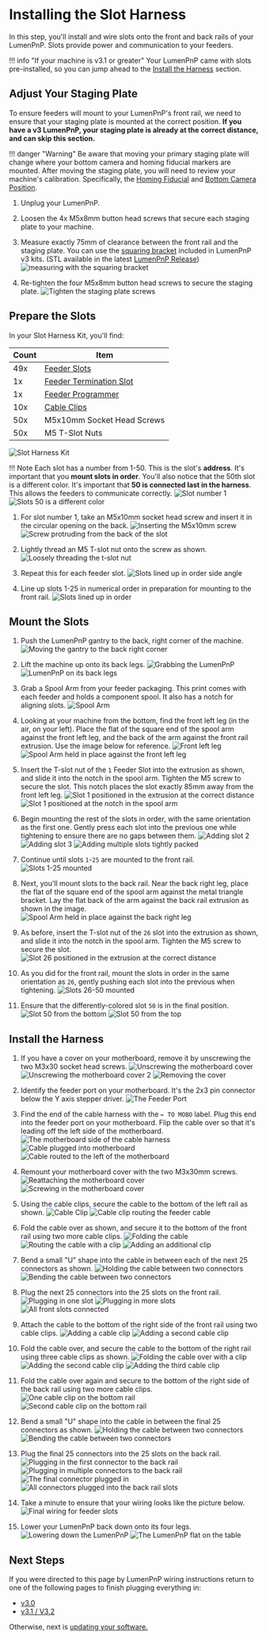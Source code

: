 # Installing the Slot Harness

In this step, you'll install and wire slots onto the front and back rails of your LumenPnP. Slots provide power and communication to your feeders.

!!! info "If your machine is v3.1 or greater"
    Your LumenPnP came with slots pre-installed, so you can jump ahead to the [Install the Harness](#install-the-harness) section.

## Adjust Your Staging Plate

To ensure feeders will mount to your LumenPnP's front rail, we need to ensure that your staging plate is mounted at the correct position. **If you have a v3 LumenPnP, your staging plate is already at the correct distance, and can skip this section.**

!!! danger "Warning"
    Be aware that moving your primary staging plate will change where your bottom camera and homing fiducial markers are mounted. After moving the staging plate, you will need to review your machine's calibration. Specifically, the [Homing Fiducial](../../openpnp/calibration/4-homing-fiducial/#tuning-the-homing-fiducial) and [Bottom Camera Position](../../openpnp/calibration/7-bottom-camera-position/).

1. Unplug your LumenPnP.

2. Loosen the 4x M5x8mm button head screws that secure each staging plate to your machine.

3. Measure exactly 75mm of clearance between the front rail and the staging plate. You can use the [squaring bracket](https://github.com/opulo-inc/lumenpnp/blob/main/pnp/cad/FDM/squaring-bracket.FCStd) included in LumenPnP v3 kits. (STL available in the latest [LumenPnP Release](https://github.com/opulo-inc/lumenpnp/releases))
  ![measuring with the squaring bracket](img/staging-plate-spacing.png)

1. Re-tighten the four M5x8mm button head screws to secure the staging plate.
   ![Tighten the staging plate screws](img/staging-right-screw-1.JPG)

## Prepare the Slots

In your Slot Harness Kit, you'll find:

| Count | Item                                |
| ----- | ----------------------------------- |
| 49x   | [Feeder Slots][slot-url]            |
| 1x    | [Feeder Termination Slot][slot-url] |
| 1x    | [Feeder Programmer][slot-url]       |
| 10x   | [Cable Clips][clip-url]             |
| 50x   | M5x10mm Socket Head Screws          |
| 50x   | M5 T-Slot Nuts                      |

![Slot Harness Kit](img/IMG_1969.JPG)

!!! Note
    Each slot has a number from 1-50. This is the slot's **address**. It's important that you **mount slots in order**. You'll also notice that the 50th slot is a different color. It's important that **50 is connected last in the harness**. This allows the feeders to communicate correctly.
      ![Slot number 1](img/IMG_2023.JPG)
      ![Slots 50 is a different color](img/IMG_1973.JPG)

1. For slot number 1, take an M5x10mm socket head screw and insert it in the circular opening on the back.
   ![Inserting the M5x10mm screw](img/IMG_2026.JPG)
   ![Screw protruding from the back of the slot](img/IMG_2027.JPG)

2. Lightly thread an M5 T-slot nut onto the screw as shown.
   ![Loosely threading the t-slot nut](img/IMG_2029.JPG)

3. Repeat this for each feeder slot.
   ![Slots lined up in order side angle](img/IMG_2039.JPG)

4. Line up slots 1-25 in numerical order in preparation for mounting to the front rail.
   ![Slots lined up in order](img/IMG_2038.JPG)

## Mount the Slots

1. Push the LumenPnP gantry to the back, right corner of the machine.
   ![Moving the gantry to the back right corner](img/IMG_1959.JPG)
2. Lift the machine up onto its back legs.
   ![Grabbing the LumenPnP](img/IMG_1962.JPG)
   ![LumenPnP on its back legs](img/IMG_1963.JPG)
3. Grab a Spool Arm from your feeder packaging. This print comes with each feeder and holds a component spool. It also has a notch for aligning slots.
   ![Spool Arm](img/IMG_1968.JPG)

4. Looking at your machine from the bottom, find the front left leg (in the air, on your left). Place the flat of the square end of the spool arm against the front left leg, and the back of the arm against the front rail extrusion. Use the image below for reference.
   ![Front left leg](img/IMG_2030.JPG)
   ![Spool Arm held in place against the front left leg](img/IMG_2032.JPG)

5. Insert the T-slot nut of the `1` Feeder Slot into the extrusion as shown, and slide it into the notch in the spool arm. Tighten the M5 screw to secure the slot. This notch places the slot exactly 85mm away from the front left leg.
   ![Slot 1 positioned in the extrusion at the correct distance](img/IMG_2034.JPG)
   ![Slot 1 positioned at the notch in the spool arm](img/IMG_2037.JPG)

6. Begin mounting the rest of the slots in order, with the same orientation as the first one. Gently press each slot into the previous one while tightening to ensure there are no gaps between them.
   ![Adding slot 2](img/IMG_2044.JPG)
   ![Adding slot 3](img/IMG_2045.JPG)
   ![Adding multiple slots tightly packed](img/IMG_2049.JPG)

7. Continue until slots `1`-`25` are mounted to the front rail.
   ![Slots 1-25 mounted](img/IMG_2047.JPG)

8. Next, you'll mount slots to the back rail. Near the back right leg, place the flat of the square end of the spool arm against the metal triangle bracket. Lay the flat back of the arm against the back rail extrusion as shown in the image.
   ![Spool Arm held in place against the back right leg](img/IMG_2057.JPG)

9. As before, insert the T-slot nut of the `26` slot into the extrusion as shown, and slide it into the notch in the spool arm. Tighten the M5 screw to secure the slot.
   ![Slot 26 positioned in the extrusion at the correct distance](img/IMG_2059.JPG)

10. As you did for the front rail, mount the slots in order in the same orientation as `26`, gently pushing each slot into the previous when tightening.
   ![Slots 26-50 mounted](img/IMG_2062.JPG)

11. Ensure that the differently-colored slot `50` is in the final position.
   ![Slot 50 from the bottom](img/IMG_2065.JPG)
   ![Slot 50 from the top](img/IMG_2069.JPG)

## Install the Harness

1. If you have a cover on your motherboard, remove it by unscrewing the two M3x30 socket head screws.
   ![Unscrewing the motherboard cover](img/IMG_2073.JPG)
   ![Unscrewing the motherboard cover 2](img/IMG_2075.JPG)
   ![Removing the cover](img/IMG_2076.JPG)

2. Identify the feeder port on your motherboard. It's the 2x3 pin connector below the Y axis stepper driver.
  ![The Feeder Port](img/IMG_2081.JPG)

3. Find the end of the cable harness with the `← TO MOBO` label. Plug this end into the feeder port on your motherboard. Flip the cable over so that it's leading off the left side of the motherboard.
   ![The motherboard side of the cable harness](img/IMG_2084.JPG)
   ![Cable plugged into motherboard](img/IMG_2089.JPG)
   ![Cable routed to the left of the motherboard](img/IMG_2090.JPG)

4. Remount your motherboard cover with the two M3x30mm screws.
   ![Reattaching the motherboard cover](img/IMG_2093.JPG)
   ![Screwing in the motherboard cover](img/IMG_2094.JPG)

5. Using the cable clips, secure the cable to the bottom of the left rail as shown.
   ![Cable Clip](img/IMG_2096.JPG)
   ![Cable clip routing the feeder cable](img/IMG_2098.JPG)

6. Fold the cable over as shown, and secure it to the bottom of the front rail using two more cable clips.
   ![Folding the cable](img/IMG_2099.JPG)
   ![Routing the cable with a clip](img/IMG_2100.JPG)
   ![Adding an additional clip](img/IMG_2101.JPG)

7. Bend a small "U" shape into the cable in between each of the next 25 connectors as shown.
   ![Holding the cable between two connectors](img/IMG_2131.JPG)
   ![Bending the cable between two connectors](img/IMG_2132.JPG)

8. Plug the next 25 connectors into the 25 slots on the front rail.
   ![Plugging in one slot](img/IMG_2102.JPG)
   ![Plugging in more slots](img/IMG_2103.JPG)
   ![All front slots connected](img/IMG_2105.JPG)

9. Attach the cable to the bottom of the right side of the front rail using two cable clips.
   ![Adding a cable clip](img/IMG_2108.JPG)
   ![Adding a second cable clip](img/IMG_2109.JPG)

10. Fold the cable over, and secure the cable to the bottom of the right rail using three cable clips as shown.
   ![Folding the cable over with a clip](img/IMG_2110.JPG)
   ![Adding the second cable clip](img/IMG_2111.JPG)
   ![Adding the third cable clip](img/IMG_2112.JPG)

11. Fold the cable over again and secure to the bottom of the right side of the back rail using two more cable clips.
   ![One cable clip on the bottom rail](img/IMG_2113.JPG)
   ![Second cable clip on the bottom rail](img/IMG_2114.JPG)

12. Bend a small "U" shape into the cable in between the final 25 connectors as shown.
   ![Holding the cable between two connectors](img/IMG_2131.JPG)
   ![Bending the cable between two connectors](img/IMG_2132.JPG)

13. Plug the final 25 connectors into the 25 slots on the back rail.
   ![Plugging in the first connector to the back rail](img/IMG_2115.JPG)
   ![Plugging in multiple connectors to the back rail](img/IMG_2116.JPG)
   ![The final connector plugged in](img/IMG_2117.JPG)
   ![All connectors plugged into the back rail slots](img/IMG_2119.JPG)

14. Take a minute to ensure that your wiring looks like the picture below.
   ![Final wiring for feeder slots](img/IMG_2120.JPG)

15. Lower your LumenPnP back down onto its four legs.
   ![Lowering down the LumenPnP](img/IMG_2122.JPG)
   ![The LumenPnP flat on the table](img/IMG_2125.JPG)

## Next Steps

If you were directed to this page by LumenPnP wiring instructions return to one of the following pages to finish plugging everything in:

* [v3.0](/semi-assembly/wiring/#finalize-wiring)
* [v3.1 / V3.2](/semi-assembly-3-1/wiring-3-1/#finalize-wiring)

Otherwise, next is [updating your software.](../3-software-update)

[clip-url]: https://github.com/opulo-inc/lumenpnp/blob/main/pnp/cad/FDM/extrusion-cable-clip.FCStd
[slot-url]: https://github.com/opulo-inc/feeder
